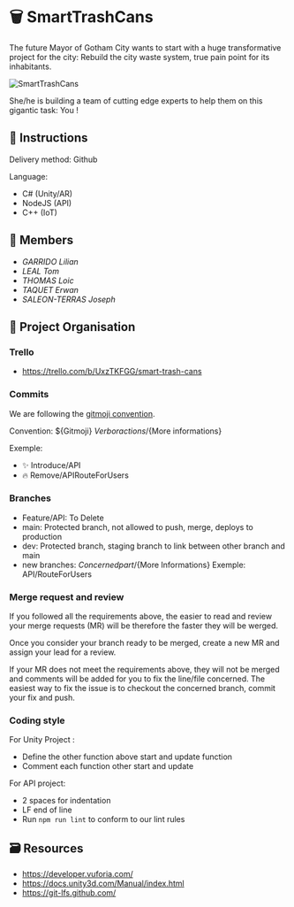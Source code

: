 # 🗑️ SmartTrashCans

The future Mayor of Gotham City wants to start with a huge transformative project for the city:
Rebuild the city waste system, true pain point for its inhabitants.

![SmartTrashCans](https://i.imgur.com/5Tvzedw.png)

She/he is building a team of cutting edge experts to help them on this gigantic task: You !

## 📄 Instructions

Delivery method: Github

Language:
- C# (Unity/AR)
- NodeJS (API)
- C++ (IoT)

## 👥 Members

- _GARRIDO Lilian_
- _LEAL Tom_
- _THOMAS Loic_
- _TAQUET Erwan_
- _SALEON-TERRAS Joseph_

## 🧱 Project Organisation

### Trello

- https://trello.com/b/UxzTKFGG/smart-trash-cans

### Commits

We are following the [gitmoji convention](https://gitmoji.dev/).

Convention: ${Gitmoji} ${Verb or actions}/${More informations}

Exemple: 
- ✨ Introduce/API
- 🔥 Remove/APIRouteForUsers

### Branches

- Feature/API: To Delete
- main: Protected branch, not allowed to push, merge, deploys to production
- dev: Protected branch, staging branch to link between other branch and main
- new branches: ${Concerned part}/${More Informations}
  Exemple: API/RouteForUsers

### Merge request and review

If you followed all the requirements above, the easier to read and review your merge requests (MR) will be therefore the faster they will be werged.

Once you consider your branch ready to be merged, create a new MR and assign your lead for a review.

If your MR does not meet the requirements above, they will not be merged and comments will be added for you to fix the line/file concerned. The easiest way to fix the issue is to checkout the concerned branch, commit your fix and push.

### Coding style

For Unity Project :
- Define the other function above start and update function
- Comment each function  other start and update

For API project:
- 2 spaces for indentation
- LF end of line
- Run `npm run lint` to conform to our lint rules

## 🗃️ Resources

- https://developer.vuforia.com/
- https://docs.unity3d.com/Manual/index.html
- https://git-lfs.github.com/

